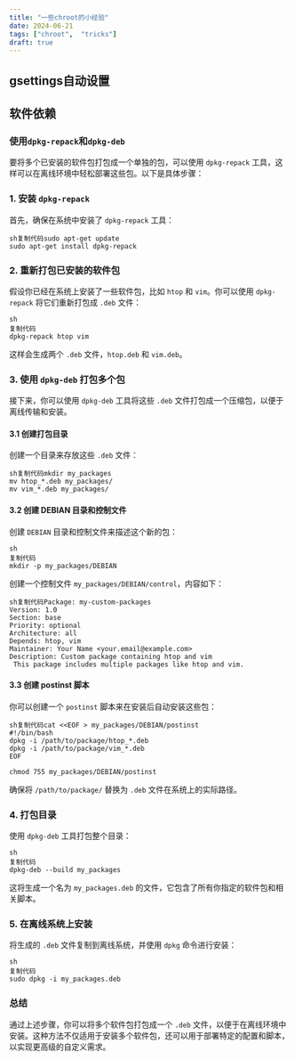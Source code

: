 ```yaml
---
title: "一些chroot的小经验"
date: 2024-06-21
tags: ["chroot",  "tricks"]
draft: true
---
```


## gsettings自动设置



## 软件依赖

### 使用`dpkg-repack`和``dpkg-deb``

要将多个已安装的软件包打包成一个单独的包，可以使用 `dpkg-repack` 工具，这样可以在离线环境中轻松部署这些包。以下是具体步骤：

### 1. 安装 `dpkg-repack`

首先，确保在系统中安装了 `dpkg-repack` 工具：

```
sh复制代码sudo apt-get update
sudo apt-get install dpkg-repack
```

### 2. 重新打包已安装的软件包

假设你已经在系统上安装了一些软件包，比如 `htop` 和 `vim`。你可以使用 `dpkg-repack` 将它们重新打包成 `.deb` 文件：

```
sh
复制代码
dpkg-repack htop vim
```

这样会生成两个 `.deb` 文件，`htop.deb` 和 `vim.deb`。

### 3. 使用 `dpkg-deb` 打包多个包

接下来，你可以使用 `dpkg-deb` 工具将这些 `.deb` 文件打包成一个压缩包，以便于离线传输和安装。

#### 3.1 创建打包目录

创建一个目录来存放这些 `.deb` 文件：

```
sh复制代码mkdir my_packages
mv htop_*.deb my_packages/
mv vim_*.deb my_packages/
```

#### 3.2 创建 DEBIAN 目录和控制文件

创建 `DEBIAN` 目录和控制文件来描述这个新的包：

```
sh
复制代码
mkdir -p my_packages/DEBIAN
```

创建一个控制文件 `my_packages/DEBIAN/control`，内容如下：

```
sh复制代码Package: my-custom-packages
Version: 1.0
Section: base
Priority: optional
Architecture: all
Depends: htop, vim
Maintainer: Your Name <your.email@example.com>
Description: Custom package containing htop and vim
 This package includes multiple packages like htop and vim.
```

#### 3.3 创建 postinst 脚本

你可以创建一个 `postinst` 脚本来在安装后自动安装这些包：

```
sh复制代码cat <<EOF > my_packages/DEBIAN/postinst
#!/bin/bash
dpkg -i /path/to/package/htop_*.deb
dpkg -i /path/to/package/vim_*.deb
EOF

chmod 755 my_packages/DEBIAN/postinst
```

确保将 `/path/to/package/` 替换为 `.deb` 文件在系统上的实际路径。

### 4. 打包目录

使用 `dpkg-deb` 工具打包整个目录：

```
sh
复制代码
dpkg-deb --build my_packages
```

这将生成一个名为 `my_packages.deb` 的文件，它包含了所有你指定的软件包和相关脚本。

### 5. 在离线系统上安装

将生成的 `.deb` 文件复制到离线系统，并使用 `dpkg` 命令进行安装：

```
sh
复制代码
sudo dpkg -i my_packages.deb
```

### 总结

通过上述步骤，你可以将多个软件包打包成一个 `.deb` 文件，以便于在离线环境中安装。这种方法不仅适用于安装多个软件包，还可以用于部署特定的配置和脚本，以实现更高级的自定义需求。